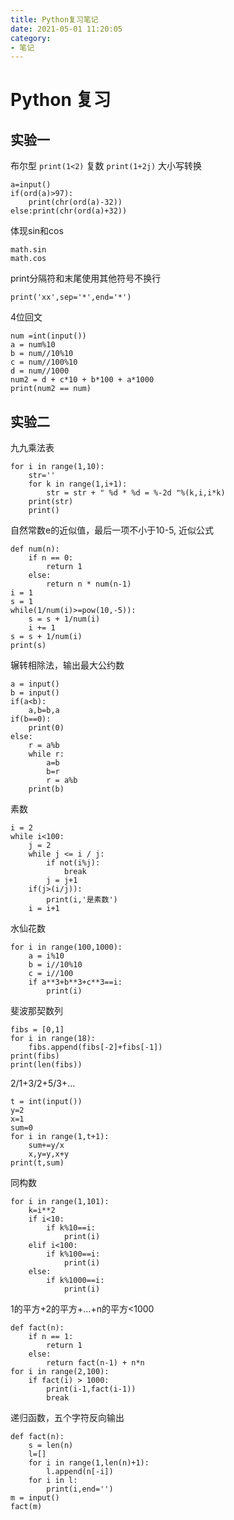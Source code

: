 ```yaml
---
title: Python复习笔记
date: 2021-05-01 11:20:05
category: 
- 笔记
---
```




# Python 复习
## 实验一
布尔型
`print(1<2)`
复数
`print(1+2j)`
大小写转换
```
a=input()
if(ord(a)>97):
	print(chr(ord(a)-32))
else:print(chr(ord(a)+32))
```
体现sin和cos
```
math.sin
math.cos
```
print分隔符和末尾使用其他符号不换行
```
print('xx',sep='*',end='*')
```
4位回文
```
num =int(input())
a = num%10
b = num//10%10
c = num//100%10
d = num//1000
num2 = d + c*10 + b*100 + a*1000
print(num2 == num)
```

## 实验二
九九乘法表
```
for i in range(1,10):
	str=''
	for k in range(1,i+1):
		str = str + " %d * %d = %-2d "%(k,i,i*k)
	print(str)
	print()
```
自然常数e的近似值，最后一项不小于10-5, 近似公式
```
def num(n):
	if n == 0:
		return 1
	else:
		return n * num(n-1)
i = 1
s = 1
while(1/num(i)>=pow(10,-5)):
	s = s + 1/num(i)
	i += 1
s = s + 1/num(i)
print(s)
```
辗转相除法，输出最大公约数
```
a = input()
b = input()
if(a<b):
	a,b=b,a
if(b==0):
	print(0)
else:
	r = a%b
	while r:
		a=b
		b=r
		r = a%b
	print(b)
```
素数
```
i = 2
while i<100:
	j = 2
	while j <= i / j:
		if not(i%j):
			break
		j = j+1
	if(j>(i/j)):
		print(i,'是素数')
	i = i+1
```
水仙花数
```
for i in range(100,1000):
	a = i%10
	b = i//10%10
	c = i//100
	if a**3+b**3+c**3==i:
		print(i)
```
斐波那契数列
```
fibs = [0,1]
for i in range(18):
	fibs.append(fibs[-2]+fibs[-1])
print(fibs)
print(len(fibs))
```
2/1+3/2+5/3+...
```
t = int(input())
y=2
x=1
sum=0
for i in range(1,t+1):
	sum+=y/x
	x,y=y,x+y
print(t,sum)
```


同构数
```
for i in range(1,101):
	k=i**2
	if i<10:
		if k%10==i:
			print(i)
	elif i<100:
		if k%100==i:
			print(i)
	else:
		if k%1000==i:
			print(i)
```
1的平方+2的平方+...+n的平方<1000
```
def fact(n):
    if n == 1:
        return 1
    else:
        return fact(n-1) + n*n
for i in range(2,100):
    if fact(i) > 1000:
        print(i-1,fact(i-1))
        break
```
递归函数，五个字符反向输出
```
def fact(n):
    s = len(n)
    l=[]
    for i in range(1,len(n)+1):
        l.append(n[-i])
    for i in l:
        print(i,end='')
m = input()
fact(m)
```
 